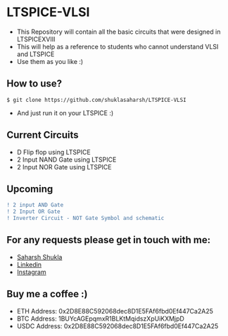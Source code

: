 # LTSPICE-VLSI

- This Repository will contain all the basic circuits that were designed in LTSPICEXVIII
- This will help as a reference to students who cannot understand VLSI and LTSPICE
- Use them as you like :)

## How to use?
```
$ git clone https://github.com/shuklasaharsh/LTSPICE-VLSI
```
- And just run it on your LTSPICE :)


## Current Circuits
- D Flip flop using LTSPICE
- 2 Input NAND Gate using LTSPICE
- 2 Input NOR Gate using LTSPICE

## Upcoming
```diff
! 2 input AND Gate
! 2 Input OR Gate
! Inverter Circuit - NOT Gate Symbol and schematic
```

## For any requests please get in touch with me:

- [Saharsh Shukla](mailto:saharsh.shukla2018@vitstudent.ac.in?subject=[GitHub]%20Source%20Han%20Sans)
- [Linkedin](https://www.linkedin.com/in/saharsh-shukla-740118178/)
- [Instagram](https://www.instagram.com/shuklasaharsh)

## Buy me a coffee :)

- ETH Address: 0x2D8E88C592068dec8D1E5FAf6fbd0Ef447Ca2A25
- BTC Address: 1BUYcAGEpqmxR1BLKtMqidszXpUiKXMjpD
- USDC Address: 0x2D8E88C592068dec8D1E5FAf6fbd0Ef447Ca2A25
